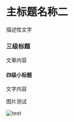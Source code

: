 # 主标题名称二

描述性文字

### 三级标题

文章内容

#### 四级小标题

文字内容

图片测试

![test](http://cdn.xbeichen.cn/blog/2020032903.gif-blogstyle)